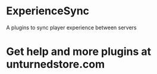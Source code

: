 # ExperienceSync
A plugins to sync player experience between servers

# Get help and more plugins at unturnedstore.com
